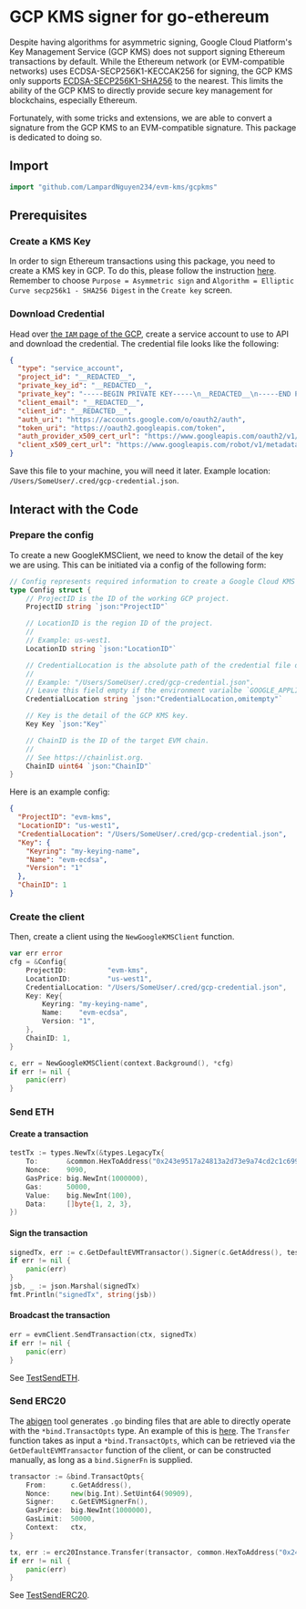 # GCP KMS signer for go-ethereum
Despite having algorithms for asymmetric signing, Google Cloud Platform's Key Management Service (GCP KMS) does not support signing Ethereum transactions by default.
While the Ethereum network (or EVM-compatible networks) uses ECDSA-SECP256K1-KECCAK256 for signing, the GCP KMS only supports 
[ECDSA-SECP256K1-SHA256](https://cloud.google.com/kms/docs/algorithms#elliptic_curve_signing_algorithms) to the nearest. 
This limits the ability of the GCP KMS to directly provide secure key management for blockchains,
especially Ethereum.

Fortunately, with some tricks and extensions, we are able to convert a signature from the GCP KMS to an EVM-compatible signature.
This package is dedicated to doing so.
## Import
```go
import "github.com/LampardNguyen234/evm-kms/gcpkms"
```

## Prerequisites
### Create a KMS Key
In order to sign Ethereum transactions using this package, you need to create a
KMS key in GCP. To do this, please follow the instruction [here](https://cloud.google.com/kms/docs/creating-asymmetric-keys).
Remember to choose `Purpose = Asymmetric sign` and `Algorithm = Elliptic Curve secp256k1 - SHA256 Digest` in the 
`Create key` screen. 

### Download Credential
Head over [the `IAM` page of the GCP](https://cloud.google.com/iam/docs/service-accounts), create a service account to use to API and download the credential.
The credential file looks like the following:
```json
{
  "type": "service_account",
  "project_id": "__REDACTED__",
  "private_key_id": "__REDACTED__",
  "private_key": "-----BEGIN PRIVATE KEY-----\n__REDACTED__\n-----END PRIVATE KEY-----\n",
  "client_email": "__REDACTED__",
  "client_id": "__REDACTED__",
  "auth_uri": "https://accounts.google.com/o/oauth2/auth",
  "token_uri": "https://oauth2.googleapis.com/token",
  "auth_provider_x509_cert_url": "https://www.googleapis.com/oauth2/v1/certs",
  "client_x509_cert_url": "https://www.googleapis.com/robot/v1/metadata/x509/__REDACTED__"
}
```
Save this file to your machine, you will need it later. Example location: `/Users/SomeUser/.cred/gcp-credential.json`.

## Interact with the Code

### Prepare the config
To create a new GoogleKMSClient, we need to know the detail of the key we are using. This can be initiated via a config
of the following form:
```go
// Config represents required information to create a Google Cloud KMS client.
type Config struct {
	// ProjectID is the ID of the working GCP project.
	ProjectID string `json:"ProjectID"`

	// LocationID is the region ID of the project.
	//
	// Example: us-west1.
	LocationID string `json:"LocationID"`

	// CredentialLocation is the absolute path of the credential file downloaded from the GCP.
	//
	// Example: "/Users/SomeUser/.cred/gcp-credential.json".
	// Leave this field empty if the environment varialbe `GOOGLE_APPLICATION_CREDENTIALS` has been set.
	CredentialLocation string `json:"CredentialLocation,omitempty"`

	// Key is the detail of the GCP KMS key.
	Key Key `json:"Key"`

	// ChainID is the ID of the target EVM chain.
	//
	// See https://chainlist.org.
	ChainID uint64 `json:"ChainID"`
}
```

Here is an example config:
```json
{
  "ProjectID": "evm-kms",
  "LocationID": "us-west1",
  "CredentialLocation": "/Users/SomeUser/.cred/gcp-credential.json",
  "Key": {
    "Keyring": "my-keying-name",
    "Name": "evm-ecdsa",
    "Version": "1"
  },
  "ChainID": 1
}
```

### Create the client

Then, create a client using the `NewGoogleKMSClient` function.
```go
var err error
cfg = &Config{
    ProjectID:          "evm-kms",
    LocationID:         "us-west1",
    CredentialLocation: "/Users/SomeUser/.cred/gcp-credential.json",
    Key: Key{
        Keyring: "my-keying-name",
        Name:    "evm-ecdsa",
        Version: "1",
    },
    ChainID: 1,
}

c, err = NewGoogleKMSClient(context.Background(), *cfg)
if err != nil {
    panic(err)
}
```

### Send ETH
#### Create a transaction
```go
testTx := types.NewTx(&types.LegacyTx{
    To:       &common.HexToAddress("0x243e9517a24813a2d73e9a74cd2c1c699d0ff7a5"),
    Nonce:    9090,
    GasPrice: big.NewInt(1000000),
    Gas:      50000,
    Value:    big.NewInt(100),
    Data:     []byte{1, 2, 3},
})
```

#### Sign the transaction
```go
signedTx, err := c.GetDefaultEVMTransactor().Signer(c.GetAddress(), testTx)
if err != nil {
    panic(err)
}
jsb, _ := json.Marshal(signedTx)
fmt.Println("signedTx", string(jsb))
```

#### Broadcast the transaction
```go
err = evmClient.SendTransaction(ctx, signedTx)
if err != nil {
    panic(err)
}
```

See [TestSendETH](signer_test.go).

### Send ERC20
The [abigen](https://geth.ethereum.org/docs/dapp/native-bindings) tool generates `.go` binding files that are able to directly operate with the `*bind.TransactOpts` type. 
An example of this is [here](../common/erc20/ERC20.go). The `Transfer` function takes as input a `*bind.TransactOpts`, which
can be retrieved via the `GetDefaultEVMTransactor` function of the client, or can be constructed manually, as long as 
a `bind.SignerFn` is supplied.
```go
transactor := &bind.TransactOpts{
    From:      c.GetAddress(),
    Nonce:     new(big.Int).SetUint64(90909),
    Signer:    c.GetEVMSignerFn(),
    GasPrice:  big.NewInt(1000000),
    GasLimit:  50000,
    Context:   ctx,
}

tx, err := erc20Instance.Transfer(transactor, common.HexToAddress("0x243e9517a24813a2d73e9a74cd2c1c699d0ff7a5"), new(big.Int).SetUint64(1000))
if err != nil {
    panic(err)
}
```

See [TestSendERC20](signer_test.go).
